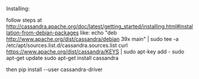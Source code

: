 Installing:

follow steps at 
http://cassandra.apache.org/doc/latest/getting_started/installing.html#installation-from-debian-packages
like:
echo "deb http://www.apache.org/dist/cassandra/debian 39x main" | sudo tee -a /etc/apt/sources.list.d/cassandra.sources.list
curl https://www.apache.org/dist/cassandra/KEYS | sudo apt-key add -
sudo apt-get update
sudo apt-get install cassandra

then 
pip install --user cassandra-driver
